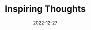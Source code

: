 ---
slug: thought-for-the-day
title: "Inspiring Thoughts"
date: 2022-12-27
excerpt: 'With begging and scrambling we find very little but with being true to ourselves we find a great deal more.'
tags: [Inspiration, Motivation, Quotes, Thoughts]
---